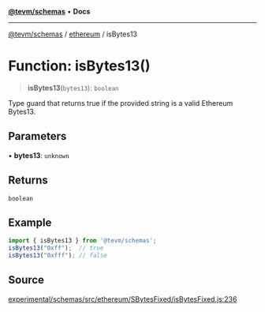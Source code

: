 [**@tevm/schemas**](../../README.md) • **Docs**

***

[@tevm/schemas](../../modules.md) / [ethereum](../README.md) / isBytes13

# Function: isBytes13()

> **isBytes13**(`bytes13`): `boolean`

Type guard that returns true if the provided string is a valid Ethereum Bytes13.

## Parameters

• **bytes13**: `unknown`

## Returns

`boolean`

## Example

```ts
import { isBytes13 } from '@tevm/schemas';
isBytes13("0xff");  // true
isBytes13("0xfff"); // false
````

## Source

[experimental/schemas/src/ethereum/SBytesFixed/isBytesFixed.js:236](https://github.com/evmts/tevm-monorepo/blob/main/experimental/schemas/src/ethereum/SBytesFixed/isBytesFixed.js#L236)
